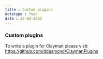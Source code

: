 ```yaml
---
title : Custom plugins
notetype : feed
date : 22-02-2022
---
```

### Custom plugins



To write a plugin for Clayman please visit:
https://github.com/ddesmond/ClaymanPlugins
